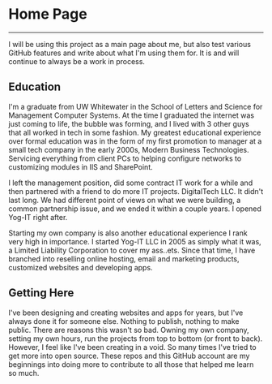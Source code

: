 # Home Page
---
I will be using this project as a main page about me, but also test various GitHub features and write about what I'm using them for.  It is and will continue to always be a work in process.  

## Education
I'm a graduate from UW Whitewater in the School of Letters and Science for Management Computer Systems.  At the time I graduated the internet was just coming to life, the bubble was forming, and I lived with 3 other guys that all worked in tech in some fashion. My greatest educational experience over formal education was in the form of my first promotion to manager at a small tech company in the early 2000s, Modern Business Technologies. Servicing everything from client PCs to helping configure networks to customizing modules in IIS and SharePoint.

I left the management position, did some contract IT work for a while and then partnered with a friend to do more IT projects. DigitalTech LLC.  It didn't last long.  We had different point of views on what we were building, a common partnership issue, and we ended it within a couple years.  I opened Yog-IT right after. 

Starting my own company is also another educational experience I rank very high in importance.  I started Yog-IT LLC in 2005 as simply what it was, a Limited Liability Corporation to cover my ass..ets. Since that time, I have branched into reselling online hosting, email and marketing products, customized websites and developing apps.  

## Getting Here
I've been designing and creating websites and apps for years, but I've always done it for someone else.  Nothing to publish, nothing to make public.  There are reasons this wasn't so bad. Owning my own company, setting my own hours, run the projects from top to bottom (or front to back).  However, I feel like I've been creating in a void.  So many times I've tried to get more into open source.  These repos and this GitHub account are my beginnings into doing more to contribute to all those that helped me learn so much.


